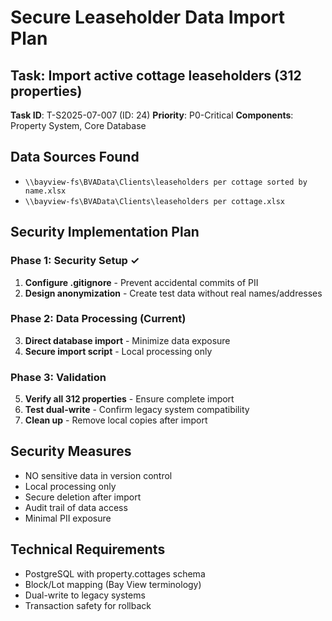# Secure Leaseholder Data Import Plan

## Task: Import active cottage leaseholders (312 properties)
**Task ID**: T-S2025-07-007 (ID: 24)
**Priority**: P0-Critical
**Components**: Property System, Core Database

## Data Sources Found
- `\\bayview-fs\BVAData\Clients\leaseholders per cottage sorted by name.xlsx`
- `\\bayview-fs\BVAData\Clients\leaseholders per cottage.xlsx`

## Security Implementation Plan

### Phase 1: Security Setup ✓
1. **Configure .gitignore** - Prevent accidental commits of PII
2. **Design anonymization** - Create test data without real names/addresses

### Phase 2: Data Processing (Current)
3. **Direct database import** - Minimize data exposure
4. **Secure import script** - Local processing only

### Phase 3: Validation
5. **Verify all 312 properties** - Ensure complete import
6. **Test dual-write** - Confirm legacy system compatibility
7. **Clean up** - Remove local copies after import

## Security Measures
- NO sensitive data in version control
- Local processing only
- Secure deletion after import
- Audit trail of data access
- Minimal PII exposure

## Technical Requirements
- PostgreSQL with property.cottages schema
- Block/Lot mapping (Bay View terminology)
- Dual-write to legacy systems
- Transaction safety for rollback